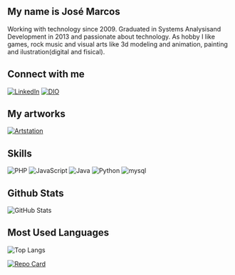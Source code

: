
## My name is José Marcos

Working with technology since 2009. Graduated in Systems Analysisand Development in 2013 and passionate about technology. As hobby I like games, rock music and visual arts like 3d modeling and animation, painting and ilustration(digital and fisical).

## Connect with me
[![LinkedIn](https://img.shields.io/badge/LinkedIn-0091EA?style=for-the-badge&logo=linkedin&logoColor=fff)](https://www.linkedin.com/in/jos%C3%A9-marcos-nogueira-faria-a8210499) [![DIO](https://img.shields.io/badge/DIO-6200EA?style=for-the-badge&)](https://https://www.dio.me/users/jose_marcos_faria)    

## My artworks
[![Artstation](https://img.shields.io/badge/artstation-000?style=for-the-badge&logo=artstation&logoColor=0E76A8)](https://artstation.com/josemarcosnf)

## Skills
![PHP](https://img.shields.io/badge/PHP-000?style=for-the-badge&logo=PHP)
![JavaScript](https://img.shields.io/badge/JavaScript-000?style=for-the-badge&logo=javascript)
![Java](https://img.shields.io/badge/Java-000?style=for-the-badge&logo=java)
![Python](https://img.shields.io/badge/Python-000?style=for-the-badge&logo=python)
![mysql](https://img.shields.io/badge/mysql-000?style=for-the-badge&logo=mysql)

## Github Stats
![GitHub Stats](https://github-readme-stats.vercel.app/api?username=JoseMarcosNF&theme=transparent&bg_color=000&border_color=76FF03&show_icons=true&icon_color=76FF03&title_color=76FF03&text_color=64DD17&hide_title=true&hide=stars)

## Most Used Languages

![Top Langs](https://github-readme-stats-git-masterrstaa-rickstaa.vercel.app/api/top-langs/?username=JoseMarcosNF&bg_color=000&border_color=64DD17&title_color=64DD17&text_color=64DD17)

[![Repo Card](https://github-readme-stats.vercel.app/api/pin/?username=JoseMarcosNF&repo=dio-lab-open-source&bg_color=000&border_color=64DD17&show_icons=true&icon_color=64DD17&title_color=64DD17&text_color=64DD17)](https://github.com/JoseMarcosNF/dio-lab-open-source/dio-lab-open-source)